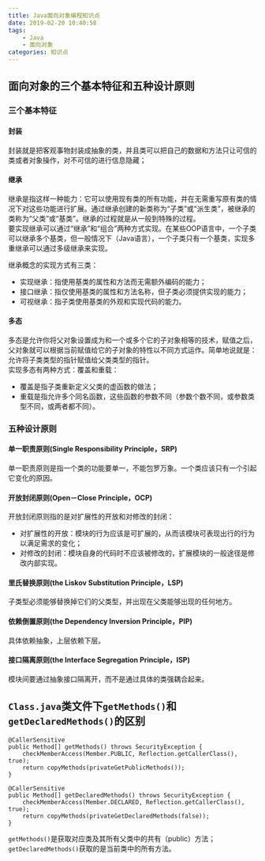 ```yaml
---
title: Java面向对象编程知识点
date: 2019-02-20 10:40:58
tags: 
    - Java
    - 面向对象
categories: 知识点
---
```


## 面向对象的三个基本特征和五种设计原则

### 三个基本特征

#### 封装
封装就是把客观事物封装成抽象的类，并且类可以把自己的数据和方法只让可信的类或者对象操作，对不可信的进行信息隐藏；
#### 继承
继承是指这样一种能力：它可以使用现有类的所有功能，并在无需重写原有类的情况下对这些功能进行扩展。通过继承创建的新类称为“子类”或“派生类”，被继承的类称为“父类”或“基类”。继承的过程就是从一般到特殊的过程。  
要实现继承可以通过“继承”和“组合”两种方式实现。在某些OOP语言中，一个子类可以继承多个基类，但一般情况下（Java语言），一个子类只有一个基类，实现多重继承可以通过多级继承来实现。 
<!-- more --> 
继承概念的实现方式有三类：  

- 实现继承：指使用基类的属性和方法而无需额外编码的能力；
- 接口继承：指仅使用基类的属性和方法名称，但子类必须提供实现的能力；
- 可视继承：指子类使用基类的外观和实现代码的能力。
#### 多态

多态是允许你将父对象设置成为和一个或多个它的子对象相等的技术，赋值之后，父对象就可以根据当前赋值给它的子对象的特性以不同方式运作。简单地说就是：允许将子类类型的指针赋值给父类类型的指针。  
实现多态有两种方式：覆盖和重载：  

- 覆盖是指子类重新定义父类的虚函数的做法；
- 重载是指允许多个同名函数，这些函数的参数不同（参数个数不同，或参数类型不同，或两者都不同）。

### 五种设计原则

#### 单一职责原则(Single Responsibility Principle，SRP)

单一职责原则是指一个类的功能要单一，不能包罗万象。一个类应该只有一个引起它变化的原因。

#### 开放封闭原则(Open－Close Principle，OCP)

 开放封闭原则指的是对扩展性的开放和对修改的封闭：
 - 对扩展性的开放：模块的行为应该是可扩展的，从而该模块可表现出行的行为以满足需求的变化；
 - 对修改的封闭：模块自身的代码时不应该被修改的，扩展模块的一般途径是修改内部实现。

 #### 里氏替换原则(the Liskov Substitution Principle，LSP) 

 子类型必须能够替换掉它们的父类型，并出现在父类能够出现的任何地方。


#### 依赖倒置原则(the Dependency Inversion Principle，PIP)

具体依赖抽象，上层依赖下层。

#### 接口隔离原则(the Interface Segregation Principle，ISP)

模块间要通过抽象接口隔离开，而不是通过具体的类强耦合起来。


## `Class.java`类文件下`getMethods()`和`getDeclaredMethods()`的区别

```
@CallerSensitive
public Method[] getMethods() throws SecurityException {
    checkMemberAccess(Member.PUBLIC, Reflection.getCallerClass(), true);
    return copyMethods(privateGetPublicMethods());
}

@CallerSensitive
public Method[] getDeclaredMethods() throws SecurityException {
    checkMemberAccess(Member.DECLARED, Reflection.getCallerClass(), true);
    return copyMethods(privateGetDeclaredMethods(false));
}
```
`getMethods()`是获取对应类及其所有父类中的共有（public）方法；`getDeclaredMethods()`获取的是当前类中的所有方法。
